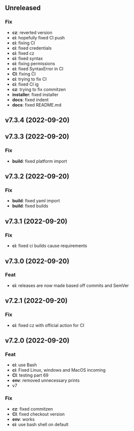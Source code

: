 ## Unreleased

### Fix

- **cz**: reverted version
- **ci**: hopefully fixed CI push
- **ci**: fixing CI
- **ci**: fixed credentials
- **ci**: fixed cz
- **ci**: fixed syntax
- **ci**: fixing permissions
- **ci**: fixed SyntaxError in CI
- **CI**: fixing CI
- **ci**: trying to fix CI
- **ci**: fixed CI ig
- **cz**: trying to fix commitzen
- **installer**: fixed installer
- **docs**: fixed indent
- **docs**: fixed README.md

## v7.3.4 (2022-09-20)

## v7.3.3 (2022-09-20)

### Fix

- **build**: fixed platform import

## v7.3.2 (2022-09-20)

### Fix

- **build**: fixed yaml import
- **build**: fixed builds

## v7.3.1 (2022-09-20)

### Fix

- **ci**: fixed ci builds cause requirements

## v7.3.0 (2022-09-20)

### Feat

- **ci**: releases are now made based off commits and SemVer

## v7.2.1 (2022-09-20)

### Fix

- **ci**: fixed cz with official action for CI

## v7.2.0 (2022-09-20)

### Feat

- **ci**: use Bash
- **ci**: Fixed Linux, windows and MacOS incoming
- **CI**: testing part 69
- **env**: removed unnecessary prints
- v7

### Fix

- **cz**: fixed commitzen
- **CI**: fixed checkout version
- **env**: works
- **ci**: use bash shell on default
